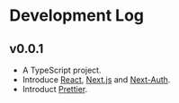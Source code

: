 # Development Log

## v0.0.1

- A TypeScript project.
- Introduce [React](https://reactjs.org), [Next.js](https://nextjs.org/) and [Next-Auth](https://next-auth.js.org/).
- Introduct [Prettier](https://prettier.io/).
